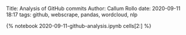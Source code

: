 Title: Analysis of GitHub commits
Author: Callum Rollo
date: 2020-09-11 18:17
tags: github, webscrape, pandas, wordcloud, nlp

{% notebook 2020-09-11-github-analysis.ipynb cells[2:] %}